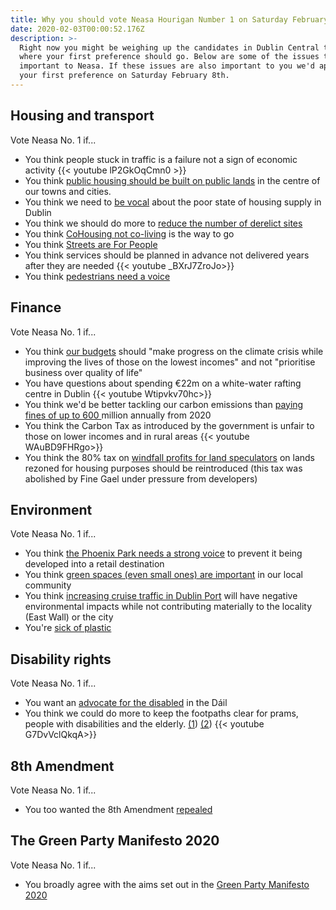 ```yaml
---
title: Why you should vote Neasa Hourigan Number 1 on Saturday February 8th.
date: 2020-02-03T00:00:52.176Z
description: >-
  Right now you might be weighing up the candidates in Dublin Central to decide
  where your first preference should go. Below are some of the issues that are
  important to Neasa. If these issues are also important to you we'd appreciate
  your first preference on Saturday February 8th.
---
```

## Housing and transport

Vote Neasa No. 1 if...

* You think people stuck in traffic is a failure not a sign of economic activity {{< youtube lP2GkOqCmn0 >}}
* You think [public housing should be built on public lands](https://www.greenparty.ie/over-20000-homes-could-be-built-on-public-lands-in-dublin-city-greens/) in the centre of our towns and cities.
* You think we need to [be vocal](https://neasahourigan.com/post/housing-sit-down/) about the poor state of housing supply in Dublin
* You think we should do more to [reduce the number of derelict sites](https://neasahourigan.com/post/vacancy-and-dereliction-in-the-inner-city/) 
* You think [CoHousing not co-living](https://neasahourigan.com/post/greens-say-no-to-coliving-yes-to-cohousing/) is the way to go
* You think [Streets are For People](https://neasahourigan.com/post/streets-are-for-people/)
* You think services should be planned in advance not delivered years after they are needed {{< youtube _BXrJ7ZroJo>}}
* You think [pedestrians need a voice](https://neasahourigan.com/post/inaugural-meeting-of-irish-pedestrian-network/)

## Finance

Vote Neasa No. 1 if...

* You think [our budgets](https://www.greenparty.ie/budget-2020-neasa-hourigan/) should "make progress on the climate crisis while improving the lives of those on the lowest incomes" and not "prioritise business over quality of life"
* You have questions about spending €22m on a white-water rafting centre in Dublin {{< youtube Wtipvkv70hc>}}
* You think we'd be better tackling our carbon emissions than [paying fines of up to 600 ](https://neasahourigan.com/post/despite-brexit-budget-cost-of-fine-gael-climate-inaction-set-to-skyrocket/)million annually from 2020
* You think the Carbon Tax as introduced by the government is unfair to those on lower incomes and in rural areas {{< youtube WAuBD9FHRgo>}}
* You think the 80% tax on [windfall profits for land speculators](https://neasahourigan.com/post/greens-warn-of-over-1-5bn-loss-to-state-if-rezoning-levies-issue-not-remedied/) on lands rezoned for housing purposes should be reintroduced (this tax was abolished by Fine Gael under pressure from developers)

## Environment

Vote Neasa No. 1 if...

* You think [the Phoenix Park needs a strong voice](https://neasahourigan.com/post/update-on-the-plans-to-redevelop-the-phoenix-park/) to prevent it being developed into a retail destination
* You think [green spaces (even small ones) are important](https://neasahourigan.com/post/green-up-cabra-glasnevin/) in our local community
* You think [increasing cruise traffic in Dublin Port](https://neasahourigan.com/post/have-your-say-on-the-future-of-cruise-tourism-at-dublin-port/) will have negative environmental impacts while not contributing materially to the locality (East Wall) or the city
* You're [sick of plastic](https://neasahourigan.com/post/sick-of-plastic-day-of-action-planned-for-cabra/)

## Disability rights

Vote Neasa No. 1 if...

* You want an [advocate for the disabled](https://neasahourigan.com/post/world-sight-day/) in the Dáil 
* You think we could do more to keep the footpaths clear for prams, people with disabilities and the elderly. [(1](https://neasahourigan.com/post/dublin-footpath-blockers/)) [(2](https://www.greenparty.ie/make-way-day-exposes-need-for-new-street-strategy/)) {{< youtube G7DvVclQkqA>}}

## 8th Amendment

Vote Neasa No. 1 if...

* You too wanted the 8th Amendment [repealed](https://neasahourigan.com/post/repealed/)

## The Green Party Manifesto 2020

Vote Neasa No. 1 if...

* You broadly agree with the aims set out in the [Green Party Manifesto 2020](https://www.rte.ie/news/2020/0125/1110908-greens-manifesto/)
